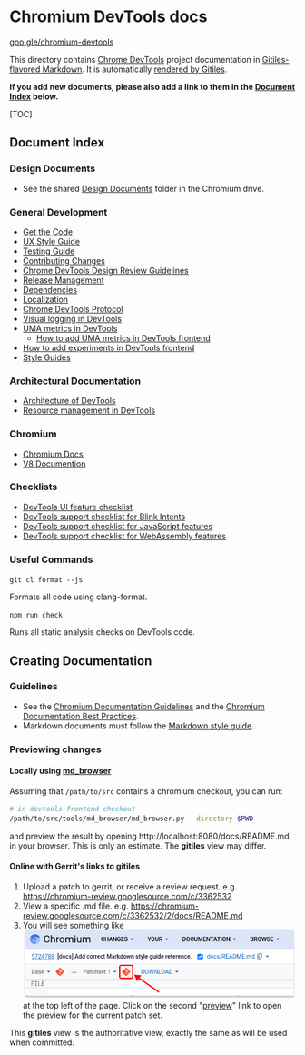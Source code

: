# Chromium DevTools docs

[goo.gle/chromium-devtools](http://goo.gle/chromium-devtools)

This directory contains [Chrome DevTools] project
documentation in [Gitiles-flavored Markdown]. It is automatically
[rendered by Gitiles].

[Chrome DevTools]: https://developer.chrome.com/docs/devtools/
[Gitiles-flavored Markdown]: https://gerrit.googlesource.com/gitiles/+/master/Documentation/markdown.md
[rendered by Gitiles]: https://chromium.googlesource.com/devtools/devtools-frontend/+/main/docs/

**If you add new documents, please also add a link to them in the [Document Index](#Document-Index)
below.**

[TOC]

## Document Index

### Design Documents

*   See the shared [Design Documents](https://drive.google.com/drive/folders/1JbUthATfybvMQR3yAHC4J0P7n6oftYNq) folder in the Chromium drive.

### General Development

*   [Get the Code](get_the_code.md)
*   [UX Style Guide](./styleguide/ux/README.md)
*   [Testing Guide](../test/README.md)
*   [Contributing Changes](contributing_changes.md)
*   [Chrome DevTools Design Review Guidelines](design_guidelines.md)
*   [Release Management](release_management.md)
*   [Dependencies](dependencies.md)
*   [Localization](l10n.md)
*   [Chrome DevTools Protocol](devtools-protocol.md)
*   [Visual logging in DevTools](visual_logging.md)
*   [UMA metrics in DevTools](uma_metrics.md)
    *   [How to add UMA metrics in DevTools frontend](add_uma_metrics.md)
*   [How to add experiments in DevTools frontend](add_experiments.md)
*   [Style Guides](./styleguide/README.md)

### Architectural Documentation

*   [Architecture of DevTools](architecture_of_devtools.md)
*   [Resource management in DevTools](resource_management.md)

### Chromium

*   [Chromium Docs](https://chromium.googlesource.com/chromium/src/+/master/docs/README.md)
*   [V8 Documention](https://v8.dev/docs)

### Checklists

*   [DevTools UI feature checklist](./checklist/ui.md)
*   [DevTools support checklist for Blink Intents](./checklist/README.md)
*   [DevTools support checklist for JavaScript features](./checklist/javascript.md)
*   [DevTools support checklist for WebAssembly features](./checklist/webassembly.md)

### Useful Commands

`git cl format --js`

Formats all code using clang-format.

`npm run check`

Runs all static analysis checks on DevTools code.


## Creating Documentation

### Guidelines

*   See the [Chromium Documentation Guidelines](https://chromium.googlesource.com/chromium/src/+/refs/heads/main/docs/documentation_guidelines.md)
    and the
    [Chromium Documentation Best Practices](https://chromium.googlesource.com/chromium/src/+/refs/heads/main/docs/documentation_best_practices.md).
*   Markdown documents must follow the
    [Markdown style guide](styleguide/markdown/markdown.md).

### Previewing changes

#### Locally using [md_browser](https://chromium.googlesource.com/chromium/src/+/refs/heads/main/tools/md_browser)

Assuming that `/path/to/src` contains a chromium checkout, you can run:

```bash
# in devtools-frontend checkout
/path/to/src/tools/md_browser/md_browser.py --directory $PWD
```

and preview the result by opening http://localhost:8080/docs/README.md in your browser. This is only an estimate. The **gitiles** view may differ.

#### Online with Gerrit's links to gitiles

1.  Upload a patch to gerrit, or receive a review request.
    e.g. https://chromium-review.googlesource.com/c/3362532
2.  View a specific .md file.
    e.g. https://chromium-review.googlesource.com/c/3362532/2/docs/README.md
3.  You will see something like <br>
    ![Preview changes with Gitiles from Gerrit](./images/gerrit-preview.png) <br>
    at the top left of the page. Click on the second
    "[preview](https://chromium.googlesource.com/chromium/src/+/refs/changes/32/3362532/3/docs/README.md)"
    link to open the preview for the current patch set.

This **gitiles** view is the authoritative view, exactly the same as will be
used when committed.
